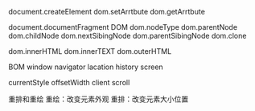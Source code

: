 document.createElement
dom.setArrtbute
dom.getArrtbute

document.documentFragment 
DOM
dom.nodeType
dom.parentNode
dom.childNode
dom.nextSibingNode
dom.parentSibingNode
dom.clone


dom.innerHTML
dom.innerTEXT
dom.outerHTML

BOM
window
navigator
lacation
history
screen

currentStyle
offsetWidth
client
scroll

重排和重绘
重绘：改变元素外观 
重排：改变元素大小位置

